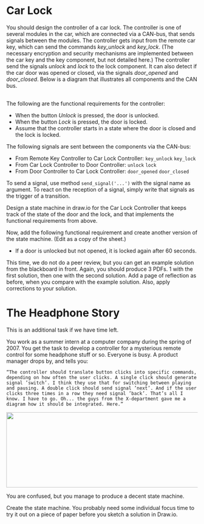 # Car Lock

You should design the controller of a car lock. The controller is one of several modules in the car, which are connected via a CAN-bus, that sends signals between the modules. 
The controller gets input from the remote car key, which can send the commands *key_unlock* and *key_lock*. (The necessary encryption and security mechanisms are implemented between the car key and the key component, but not detailed here.) The controller send the signals *unlock* and *lock* to the lock component. It can also detect if the car door was opened or closed, via the signals *door_opened* and *door_closed*. Below is a diagram that illustrates all components and the CAN bus. 


<div class="mxgraph" style="max-width:100%;border:1px solid transparent;" data-mxgraph="{&quot;highlight&quot;:&quot;#0000ff&quot;,&quot;lightbox&quot;:false,&quot;nav&quot;:true,&quot;resize&quot;:true,&quot;toolbar&quot;:&quot;zoom&quot;,&quot;edit&quot;:&quot;_blank&quot;,&quot;url&quot;:&quot;https://drive.google.com/uc?id=1ZX0ZxYLXXpE4ZLAdk7D39M1mdFLEcA7T&amp;export=download&quot;}"></div>
<script type="text/javascript" src="https://www.draw.io/embed2.js?&fetch=https%3A%2F%2Fdrive.google.com%2Fuc%3Fid%3D1ZX0ZxYLXXpE4ZLAdk7D39M1mdFLEcA7T%26export%3Ddownload"></script>


The following are the functional requirements for the controller:

- When the button *Unlock* is pressed, the door is unlocked.
- When the button *Lock* is pressed, the door is locked.
- Assume that the controller starts in a state where the door is closed and the lock is locked.  

The following signals are sent between the components via the CAN-bus:

- From Remote Key Controller to Car Lock Controller: `key_unlock` `key_lock`
- From Car Lock Controller to Door Controller: `unlock` `lock`
- From Door Controller to Car Lock Controller: `door_opened` `door_closed`

To send a signal, use method `send_signal('...')` with the signal name as argument. 
To react on the reception of a signal, simply write that signals as the trigger of a transition.

Design a state machine in draw.io for the Car Lock Controller that keeps track of the state of the door and the lock, and that implements the functional requirements from above.

Now, add the following functional requirement and create another version of the state machine. (Edit as a copy of the sheet.)

- If a door is unlocked but not opened, it is locked again after 60 seconds.


This time, we do not do a peer review, but you can get an example solution from the blackboard in front. Again, you should produce 3 PDFs. 1 with the first solution, then one with the second solution. Add a page of reflection as before, when you compare with the example solution. Also, apply corrections to your solution.

# The Headphone Story

This is an additional task if we have time left. 


You work as a summer intern at a computer company during the spring of 2007. You get the task to develop a controller for a mysterious remote control for some headphone stuff or so. Everyone is busy. A product manager drops by, and tells you:

    “The controller should translate button clicks into specific commands, depending on how often the user clicks. A single click should generate signal ’switch’. I think they use that for switching between playing and pausing. A double click should send signal ’next’. And if the user clicks three times in a row they need signal ’back’. That’s all I know. I have to go. Oh... the guys from the X-department gave me a diagram how it should be integrated. Here.” 

<img src="https://www.iik.ntnu.no/ttm4115/wp-content/uploads/2018/02/Screen-Shot-2018-02-12-at-10.14.53-1024x270.png" alt="" width="750" height="198" class="alignnone size-large wp-image-398" />

You are confused, but you manage to produce a decent state machine.

Create the state machine. You probably need some individual focus time to try it out on a piece of paper before you sketch a solution in Draw.io.